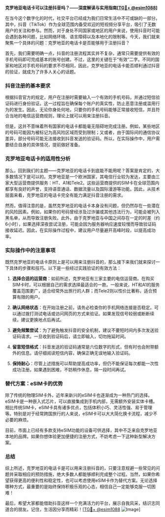 **克罗地亚电话卡可以注册抖音吗？——深度解读与实用指南[[TG💪+ @esim1088](https://t.me/s/esim1088)]**

在当今这个数字化的时代，社交平台已经成为我们日常生活中不可或缺的一部分。其中，抖音（TikTok）作为全球范围内备受欢迎的短视频分享平台，吸引了无数用户的关注和参与。然而，对于身处不同国家或地区的用户来说，使用抖音时可能会遇到各种问题，比如网络环境、语言障碍以及本地化的限制等。今天，我们就来聚焦一个具体的问题：克罗地亚的电话卡是否能够用于注册抖音？

首先，我们需要明确一点，抖音的注册流程其实并不复杂，通常只需要提供有效的手机号码即可完成基本的账号创建。不过，这里的关键在于“有效”二字。不同的国家和地区对手机号码的要求不尽相同，因此，克罗地亚的电话卡能否顺利通过抖音的验证，就成为了许多人关心的话题。

### 抖音注册的基本要求

根据抖音官方的规定，用户在注册时需要输入一个有效的手机号码，并通过短信验证码进行身份验证。这一过程旨在确保每个账户的真实性，防止恶意注册或滥用行为的发生。因此，无论你身处何地，只要你的手机号码能够正常接收短信，并且符合当地的电信运营商规则，理论上就可以用来注册抖音。

但是，这并不意味着所有国家的电话卡都能毫无阻碍地完成注册。例如，某些地区的号码可能因为被标记为高风险区域而受到限制；又或者，由于国际间的通信协议差异，部分号码可能无法接收到抖音发送的验证码。所以，在实际操作中，用户需要结合自身的具体情况，提前做好准备。

### 克罗地亚电话卡的适用性分析

那么，回到我们的主题——克罗地亚的电话卡到底能不能用呢？答案是肯定的，大多数情况下是可以的。克罗地亚是一个欧洲国家，其电信行业较为发达，主要由三家大型运营商提供服务：HT、A1和Tele2。这些运营商提供的SIM卡在全球范围内都享有良好的声誉，支持语音通话、数据流量以及国际漫游等功能。因此，从技术层面来看，克罗地亚的电话卡完全有能力满足抖音注册的需求。

然而，值得注意的是，虽然克罗地亚的电话卡本身没有问题，但仍然存在一些潜在的风险因素。例如，如果你的号码曾经涉及过诈骗或其他违法行为，可能会被列入黑名单，从而导致注册失败。此外，由于克罗地亚与中国之间存在一定的时差（约6小时），如果选择深夜尝试注册，可能会因为服务器响应速度较慢而导致验证码接收延迟。因此，在实际操作过程中，建议用户尽量避开高峰时段，以提高成功率。

### 实际操作中的注意事项

既然克罗地亚的电话卡原则上是可以用来注册抖音的，那么接下来我们就来探讨一下具体的步骤和技巧。以下是一些经过实践验证的有效方法：

1. **选择合适的运营商**：如前所述，克罗地亚有三家主要的电信运营商。在购买SIM卡时，可以根据自己的需求选择最适合的一款。一般来说，HT和A1的服务覆盖范围更广，适合经常外出旅行的人群；而Tele2则以性价比著称，适合预算有限的用户。
   
2. **确认网络状态**：在开始注册之前，请务必检查你的手机网络连接是否稳定。可以通过拨打测试电话或访问网页的方式来验证。如果发现信号较弱或断断续续，建议更换地点后再试。

3. **避免频繁尝试**：为了避免触发抖音的安全机制，建议不要短时间内多次发送验证码请求。一旦收到验证码后，请立即输入，切勿拖延时间。

4. **留意短信格式**：抖音发送的验证码通常是六位数字的形式，但有时也会附带额外的信息。请仔细阅读短信内容，确保正确无误地输入验证码。

5. **保持耐心**：尽管上述措施可以帮助提高成功率，但仍不能保证每次都能一次性成功注册。如果遇到困难，不妨稍作休息，隔一段时间再试。

### 替代方案：eSIM卡的优势

除了传统的物理SIM卡外，近年来新兴的eSIM卡也逐渐成为一种热门的选择。eSIM卡是一种嵌入式芯片，可以直接集成到手机内部，无需额外安装实体卡槽。相比传统SIM卡，eSIM卡具有诸多优点，包括体积小巧、灵活性强、易于管理等。特别是对于经常跨国旅行的人来说，eSIM卡可以大大简化换卡流程，减少不必要的麻烦。

目前，市面上已经有多款支持eSIM功能的设备可供选择，其中不乏来自克罗地亚本地的品牌。如果你想体验更加便捷的注册方式，不妨考虑一下这种新型解决方案。

### 总结

综上所述，克罗地亚的电话卡是可以用来注册抖音的，只要注意规避一些常见的问题并采取相应的预防措施，绝大多数人都能够顺利完成整个过程。当然，如果你希望获得更高的便利性和稳定性，也可以考虑使用eSIM卡作为替代方案。无论选择哪种方式，最重要的是始终保持积极乐观的心态，相信自己一定能够克服一切困难！

最后，希望大家都能借助抖音这样一个充满活力的平台，展示自我风采，结识志同道合的朋友。记住，生活因分享而精彩！[[TG💪+ @esim1088](https://t.me/s/esim1088) ![Image](https://i.postimg.cc/4NQfJmqS/Snipaste-2025-05-13-00-14-12.png)]